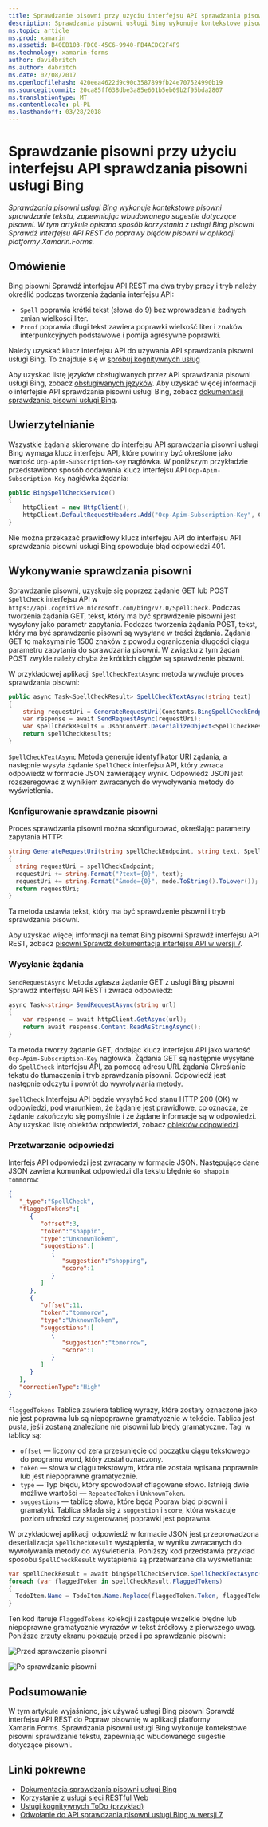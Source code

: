 ```yaml
---
title: Sprawdzanie pisowni przy użyciu interfejsu API sprawdzania pisowni usługi Bing
description: Sprawdzania pisowni usługi Bing wykonuje kontekstowe pisowni sprawdzanie tekstu, zapewniając wbudowanego sugestie dotyczące pisowni. W tym artykule opisano sposób korzystania z usługi Bing pisowni Sprawdź interfejsu API REST do poprawy błędów pisowni w aplikacji platformy Xamarin.Forms.
ms.topic: article
ms.prod: xamarin
ms.assetid: B40EB103-FDC0-45C6-9940-FB4ACDC2F4F9
ms.technology: xamarin-forms
author: davidbritch
ms.author: dabritch
ms.date: 02/08/2017
ms.openlocfilehash: 420eea4622d9c90c3587899fb24e707524990b19
ms.sourcegitcommit: 20ca85ff638dbe3a85e601b5eb09b2f95bda2807
ms.translationtype: MT
ms.contentlocale: pl-PL
ms.lasthandoff: 03/28/2018
---
```

# <a name="spell-checking-using-the-bing-spell-check-api"></a>Sprawdzanie pisowni przy użyciu interfejsu API sprawdzania pisowni usługi Bing

_Sprawdzania pisowni usługi Bing wykonuje kontekstowe pisowni sprawdzanie tekstu, zapewniając wbudowanego sugestie dotyczące pisowni. W tym artykule opisano sposób korzystania z usługi Bing pisowni Sprawdź interfejsu API REST do poprawy błędów pisowni w aplikacji platformy Xamarin.Forms._

## <a name="overview"></a>Omówienie

Bing pisowni Sprawdź interfejsu API REST ma dwa tryby pracy i tryb należy określić podczas tworzenia żądania interfejsu API:

- `Spell` poprawia krótki tekst (słowa do 9) bez wprowadzania żadnych zmian wielkości liter.
- `Proof` poprawia długi tekst zawiera poprawki wielkość liter i znaków interpunkcyjnych podstawowe i pomija agresywne poprawki.

Należy uzyskać klucz interfejsu API do używania API sprawdzania pisowni usługi Bing. To znajduje się w [spróbuj kognitywnych usług](https://azure.microsoft.com/try/cognitive-services/)

Aby uzyskać listę języków obsługiwanych przez API sprawdzania pisowni usługi Bing, zobacz [obsługiwanych języków](/azure/cognitive-services/bing-spell-check/bing-spell-check-supported-languages/). Aby uzyskać więcej informacji o interfejsie API sprawdzania pisowni usługi Bing, zobacz [dokumentacji sprawdzania pisowni usługi Bing](/azure/cognitive-services/bing-spell-check/).

## <a name="authentication"></a>Uwierzytelnianie

Wszystkie żądania skierowane do interfejsu API sprawdzania pisowni usługi Bing wymaga klucz interfejsu API, które powinny być określone jako wartość `Ocp-Apim-Subscription-Key` nagłówka. W poniższym przykładzie przedstawiono sposób dodawania klucz interfejsu API `Ocp-Apim-Subscription-Key` nagłówka żądania:

```csharp
public BingSpellCheckService()
{
    httpClient = new HttpClient();
    httpClient.DefaultRequestHeaders.Add("Ocp-Apim-Subscription-Key", Constants.BingSpellCheckApiKey);
}
```

Nie można przekazać prawidłowy klucz interfejsu API do interfejsu API sprawdzania pisowni usługi Bing spowoduje błąd odpowiedzi 401.

## <a name="performing-spell-checking"></a>Wykonywanie sprawdzania pisowni

Sprawdzanie pisowni, uzyskuje się poprzez żądanie GET lub POST `SpellCheck` interfejsu API w `https://api.cognitive.microsoft.com/bing/v7.0/SpellCheck`. Podczas tworzenia żądania GET, tekst, który ma być sprawdzenie pisowni jest wysyłany jako parametr zapytania. Podczas tworzenia żądania POST, tekst, który ma być sprawdzenie pisowni są wysyłane w treści żądania. Żądania GET to maksymalnie 1500 znaków z powodu ograniczenia długości ciągu parametru zapytania do sprawdzania pisowni. W związku z tym żądań POST zwykle należy chyba że krótkich ciągów są sprawdzenie pisowni.

W przykładowej aplikacji `SpellCheckTextAsync` metoda wywołuje proces sprawdzania pisowni:

```csharp
public async Task<SpellCheckResult> SpellCheckTextAsync(string text)
{
    string requestUri = GenerateRequestUri(Constants.BingSpellCheckEndpoint, text, SpellCheckMode.Spell);
    var response = await SendRequestAsync(requestUri);
    var spellCheckResults = JsonConvert.DeserializeObject<SpellCheckResult>(response);
    return spellCheckResults;
}
```

`SpellCheckTextAsync` Metoda generuje identyfikator URI żądania, a następnie wysyła żądanie `SpellCheck` interfejsu API, który zwraca odpowiedź w formacie JSON zawierający wynik. Odpowiedź JSON jest rozszeregować z wynikiem zwracanych do wywoływania metody do wyświetlenia.

### <a name="configuring-spell-checking"></a>Konfigurowanie sprawdzanie pisowni

Proces sprawdzania pisowni można skonfigurować, określając parametry zapytania HTTP:

```csharp
string GenerateRequestUri(string spellCheckEndpoint, string text, SpellCheckMode mode)
{
  string requestUri = spellCheckEndpoint;
  requestUri += string.Format("?text={0}", text);                         // text to spell check
  requestUri += string.Format("&mode={0}", mode.ToString().ToLower());    // spellcheck mode - proof or spell
  return requestUri;
}
```

Ta metoda ustawia tekst, który ma być sprawdzenie pisowni i tryb sprawdzania pisowni.

Aby uzyskać więcej informacji na temat Bing pisowni Sprawdź interfejsu API REST, zobacz [pisowni Sprawdź dokumentacja interfejsu API w wersji 7](/rest/api/cognitiveservices/bing-spell-check-api-v7-reference/).

### <a name="sending-the-request"></a>Wysyłanie żądania

`SendRequestAsync` Metoda zgłasza żądanie GET z usługi Bing pisowni Sprawdź interfejsu API REST i zwraca odpowiedź:

```csharp
async Task<string> SendRequestAsync(string url)
{
    var response = await httpClient.GetAsync(url);
    return await response.Content.ReadAsStringAsync();
}
```

Ta metoda tworzy żądanie GET, dodając klucz interfejsu API jako wartość `Ocp-Apim-Subscription-Key` nagłówka. Żądania GET są następnie wysyłane do `SpellCheck` interfejsu API, za pomocą adresu URL żądania Określanie tekstu do tłumaczenia i tryb sprawdzania pisowni. Odpowiedź jest następnie odczytu i powrót do wywoływania metody.

`SpellCheck` Interfejsu API będzie wysyłać kod stanu HTTP 200 (OK) w odpowiedzi, pod warunkiem, że żądanie jest prawidłowe, co oznacza, że żądanie zakończyło się pomyślnie i że żądane informacje są w odpowiedzi. Aby uzyskać listę obiektów odpowiedzi, zobacz [obiektów odpowiedzi](/rest/api/cognitiveservices/bing-spell-check-api-v7-reference#response-objects).

### <a name="processing-the-response"></a>Przetwarzanie odpowiedzi

Interfejs API odpowiedzi jest zwracany w formacie JSON. Następujące dane JSON zawiera komunikat odpowiedzi dla tekstu błędnie `Go shappin tommorow`:

```json
{  
   "_type":"SpellCheck",
   "flaggedTokens":[  
      {  
         "offset":3,
         "token":"shappin",
         "type":"UnknownToken",
         "suggestions":[  
            {  
               "suggestion":"shopping",
               "score":1
            }
         ]
      },
      {  
         "offset":11,
         "token":"tommorow",
         "type":"UnknownToken",
         "suggestions":[  
            {  
               "suggestion":"tomorrow",
               "score":1
            }
         ]
      }
   ],
   "correctionType":"High"
}
```

`flaggedTokens` Tablica zawiera tablicę wyrazy, które zostały oznaczone jako nie jest poprawna lub są niepoprawne gramatycznie w tekście. Tablica jest pusta, jeśli zostaną znalezione nie pisowni lub błędy gramatyczne. Tagi w tablicy są:

- `offset` — liczony od zera przesunięcie od początku ciągu tekstowego do programu word, który został oznaczony.
- `token` — słowa w ciągu tekstowym, która nie została wpisana poprawnie lub jest niepoprawne gramatycznie.
- `type` — Typ błędu, który spowodował oflagowane słowo. Istnieją dwie możliwe wartości — `RepeatedToken` i `UnknownToken`.
- `suggestions` — tablicę słowa, które będą Popraw błąd pisowni i gramatyki. Tablica składa się z `suggestion` i `score`, która wskazuje poziom ufności czy sugerowanej poprawki jest poprawna.

W przykładowej aplikacji odpowiedź w formacie JSON jest przeprowadzona deserializacja `SpellCheckResult` wystąpienia, w wyniku zwracanych do wywoływania metody do wyświetlenia. Poniższy kod przedstawia przykład sposobu `SpellCheckResult` wystąpienia są przetwarzane dla wyświetlania:

```csharp
var spellCheckResult = await bingSpellCheckService.SpellCheckTextAsync(TodoItem.Name);
foreach (var flaggedToken in spellCheckResult.FlaggedTokens)
{
  TodoItem.Name = TodoItem.Name.Replace(flaggedToken.Token, flaggedToken.Suggestions.FirstOrDefault().Suggestion);
}
```

Ten kod iteruje `FlaggedTokens` kolekcji i zastępuje wszelkie błędne lub niepoprawne gramatycznie wyrazów w tekst źródłowy z pierwszego uwag. Poniższe zrzuty ekranu pokazują przed i po sprawdzanie pisowni:

![](spell-check-images/before-spell-check.png "Przed sprawdzanie pisowni")

![](spell-check-images/after-spell-check.png "Po sprawdzanie pisowni")

## <a name="summary"></a>Podsumowanie

W tym artykule wyjaśniono, jak używać usługi Bing pisowni Sprawdź interfejsu API REST do Popraw pisownię w aplikacji platformy Xamarin.Forms. Sprawdzania pisowni usługi Bing wykonuje kontekstowe pisowni sprawdzanie tekstu, zapewniając wbudowanego sugestie dotyczące pisowni.

## <a name="related-links"></a>Linki pokrewne

- [Dokumentacja sprawdzania pisowni usługi Bing](/azure/cognitive-services/bing-spell-check/)
- [Korzystanie z usługi sieci RESTful Web](~/xamarin-forms/data-cloud/consuming/rest.md)
- [Usługi kognitywnych ToDo (przykład)](https://developer.xamarin.com/samples/xamarin-forms/WebServices/TodoCognitiveServices/)
- [Odwołanie do API sprawdzania pisowni usługi Bing w wersji 7](/rest/api/cognitiveservices/bing-spell-check-api-v7-reference/)

